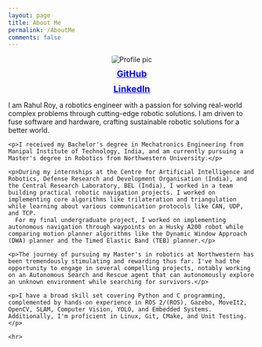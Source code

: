 ```yaml
---
layout: page
title: About Me
permalink: /AboutMe
comments: false
---
```


<style>
  .profile-pic {
    max-width: 200px; /* Adjust the size as needed */
    height: auto;
    border-radius: 10%; /* Optional: Makes the image round */
    margin-bottom: 10px; /* Add margin for spacing */
  }

  .logo-and-links {
    text-align: center;
  }

  .logo-and-links img {
    max-width: 250px; /* Adjust the logo size as needed */
    height: auto;
    margin-bottom: 10px; /* Adjust as needed */

  }

  .logo-and-links a {
    display: block;
    color: blue;
    margin-bottom: 10px; /* Adjust as needed */
    font-weight: bold; /* Make the links bold */
    font-size: 18px; /* Increase the font size of the links */
  }
</style>

<div class="row">
  <div class="col-md-4 logo-and-links">
    <img class="shadow-lg profile-pic" src="{{ site.baseurl }}/assets/images/Profile.jpg" alt="Profile pic" />
    <a href="https://github.com/roy2909">GitHub</a>
    <a href="https://www.linkedin.com/in/rahul-roy2909/">LinkedIn</a>
    <!-- <img src="{{ site.baseurl }}/assets/images/NorthwesternLogo.jpg" alt="Northwestern Logo"> -->
  </div>

  <div class="col-md-8">
    <p>I am Rahul Roy, a robotics engineer with a passion for solving real-world complex problems through cutting-edge robotic solutions. I am driven to fuse software and hardware, crafting sustainable robotic solutions for a better world.</p>

    <p>I received my Bachelor's degree in Mechatronics Engineering from Manipal Institute of Technology, India, and am currently pursuing a Master's degree in Robotics from Northwestern University.</p>

    <p>During my internships at the Centre for Artificial Intelligence and Robotics, Defense Research and Development Organisation (India), and the Central Research Laboratory, BEL (India), I worked in a team building practical robotic navigation projects. I worked on implementing core algorithms like trilateration and triangulation while learning about various communication protocols like CAN, UDP, and TCP.
      For my final undergraduate project, I worked on implementing autonomous navigation through waypoints on a Husky A200 robot while comparing motion planner algorithms like the Dynamic Window Approach (DWA) planner and the Timed Elastic Band (TEB) planner.</p>

    <p>The journey of pursuing my Master's in robotics at Northwestern has been tremendously stimulating and rewarding thus far. I've had the opportunity to engage in several compelling projects, notably working on an Autonomous Search and Rescue agent that can autonomously explore an unknown environment while searching for survivors.</p>

    <p>I have a broad skill set covering Python and C programming, complemented by hands-on experience in ROS 2/(ROS), Gazebo, MoveIt2, OpenCV, SLAM, Computer Vision, YOLO, and Embedded Systems. Additionally, I'm proficient in Linux, Git, CMake, and Unit Testing. </p>

    <hr>
  </div>

</div>
